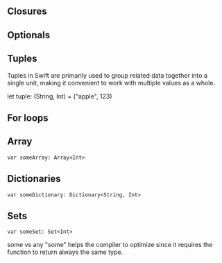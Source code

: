 ## Closures

## Optionals

## Tuples

Tuples in Swift are primarily used to group related data together into a single unit, making it convenient to work with multiple values as a whole.

let tuple: (String, Int) = ("apple", 123)

## For loops

## Array

```
var someArray: Array<Int>
```


## Dictionaries

```
var someDictionary: Dictionary<String, Int>
```

## Sets

```
var someSet: Set<Int>
```

some vs any
"some" helps the compiler to optimize since it requires the function to return always the same type.

